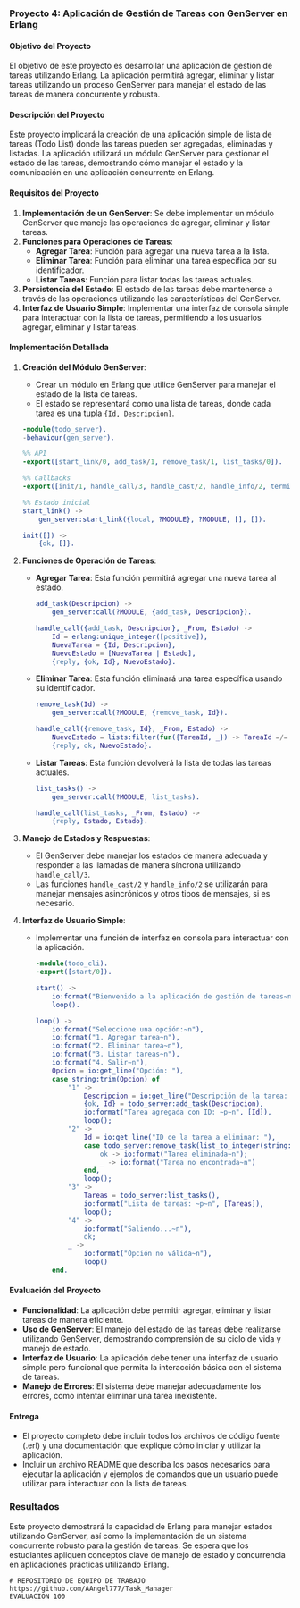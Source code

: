 
### Proyecto 4: Aplicación de Gestión de Tareas con GenServer en Erlang

#### Objetivo del Proyecto

El objetivo de este proyecto es desarrollar una aplicación de gestión de tareas utilizando Erlang. La aplicación permitirá agregar, eliminar y listar tareas utilizando un proceso GenServer para manejar el estado de las tareas de manera concurrente y robusta.

#### Descripción del Proyecto

Este proyecto implicará la creación de una aplicación simple de lista de tareas (Todo List) donde las tareas pueden ser agregadas, eliminadas y listadas. La aplicación utilizará un módulo GenServer para gestionar el estado de las tareas, demostrando cómo manejar el estado y la comunicación en una aplicación concurrente en Erlang.

#### Requisitos del Proyecto

1. **Implementación de un GenServer**: Se debe implementar un módulo GenServer que maneje las operaciones de agregar, eliminar y listar tareas.
2. **Funciones para Operaciones de Tareas**:
   - **Agregar Tarea**: Función para agregar una nueva tarea a la lista.
   - **Eliminar Tarea**: Función para eliminar una tarea específica por su identificador.
   - **Listar Tareas**: Función para listar todas las tareas actuales.
3. **Persistencia del Estado**: El estado de las tareas debe mantenerse a través de las operaciones utilizando las características del GenServer.
4. **Interfaz de Usuario Simple**: Implementar una interfaz de consola simple para interactuar con la lista de tareas, permitiendo a los usuarios agregar, eliminar y listar tareas.

#### Implementación Detallada

1. **Creación del Módulo GenServer**:
   - Crear un módulo en Erlang que utilice GenServer para manejar el estado de la lista de tareas.
   - El estado se representará como una lista de tareas, donde cada tarea es una tupla `{Id, Descripcion}`.

   ```erlang
   -module(todo_server).
   -behaviour(gen_server).

   %% API
   -export([start_link/0, add_task/1, remove_task/1, list_tasks/0]).

   %% Callbacks
   -export([init/1, handle_call/3, handle_cast/2, handle_info/2, terminate/2, code_change/3]).

   %% Estado inicial
   start_link() ->
       gen_server:start_link({local, ?MODULE}, ?MODULE, [], []).

   init([]) ->
       {ok, []}.
   ```

2. **Funciones de Operación de Tareas**:
   - **Agregar Tarea**: Esta función permitirá agregar una nueva tarea al estado.
     ```erlang
     add_task(Descripcion) ->
         gen_server:call(?MODULE, {add_task, Descripcion}).

     handle_call({add_task, Descripcion}, _From, Estado) ->
         Id = erlang:unique_integer([positive]),
         NuevaTarea = {Id, Descripcion},
         NuevoEstado = [NuevaTarea | Estado],
         {reply, {ok, Id}, NuevoEstado}.
     ```

   - **Eliminar Tarea**: Esta función eliminará una tarea específica usando su identificador.
     ```erlang
     remove_task(Id) ->
         gen_server:call(?MODULE, {remove_task, Id}).

     handle_call({remove_task, Id}, _From, Estado) ->
         NuevoEstado = lists:filter(fun({TareaId, _}) -> TareaId =/= Id end, Estado),
         {reply, ok, NuevoEstado}.
     ```

   - **Listar Tareas**: Esta función devolverá la lista de todas las tareas actuales.
     ```erlang
     list_tasks() ->
         gen_server:call(?MODULE, list_tasks).

     handle_call(list_tasks, _From, Estado) ->
         {reply, Estado, Estado}.
     ```

3. **Manejo de Estados y Respuestas**:
   - El GenServer debe manejar los estados de manera adecuada y responder a las llamadas de manera síncrona utilizando `handle_call/3`.
   - Las funciones `handle_cast/2` y `handle_info/2` se utilizarán para manejar mensajes asincrónicos y otros tipos de mensajes, si es necesario.

4. **Interfaz de Usuario Simple**:
   - Implementar una función de interfaz en consola para interactuar con la aplicación.
     ```erlang
     -module(todo_cli).
     -export([start/0]).

     start() ->
         io:format("Bienvenido a la aplicación de gestión de tareas~n"),
         loop().

     loop() ->
         io:format("Seleccione una opción:~n"),
         io:format("1. Agregar tarea~n"),
         io:format("2. Eliminar tarea~n"),
         io:format("3. Listar tareas~n"),
         io:format("4. Salir~n"),
         Opcion = io:get_line("Opción: "),
         case string:trim(Opcion) of
             "1" ->
                 Descripcion = io:get_line("Descripción de la tarea: "),
                 {ok, Id} = todo_server:add_task(Descripcion),
                 io:format("Tarea agregada con ID: ~p~n", [Id]),
                 loop();
             "2" ->
                 Id = io:get_line("ID de la tarea a eliminar: "),
                 case todo_server:remove_task(list_to_integer(string:trim(Id))) of
                     ok -> io:format("Tarea eliminada~n");
                     _ -> io:format("Tarea no encontrada~n")
                 end,
                 loop();
             "3" ->
                 Tareas = todo_server:list_tasks(),
                 io:format("Lista de tareas: ~p~n", [Tareas]),
                 loop();
             "4" ->
                 io:format("Saliendo...~n"),
                 ok;
             _ ->
                 io:format("Opción no válida~n"),
                 loop()
         end.
     ```

#### Evaluación del Proyecto

- **Funcionalidad**: La aplicación debe permitir agregar, eliminar y listar tareas de manera eficiente.
- **Uso de GenServer**: El manejo del estado de las tareas debe realizarse utilizando GenServer, demostrando comprensión de su ciclo de vida y manejo de estado.
- **Interfaz de Usuario**: La aplicación debe tener una interfaz de usuario simple pero funcional que permita la interacción básica con el sistema de tareas.
- **Manejo de Errores**: El sistema debe manejar adecuadamente los errores, como intentar eliminar una tarea inexistente.

#### Entrega

- El proyecto completo debe incluir todos los archivos de código fuente (.erl) y una documentación que explique cómo iniciar y utilizar la aplicación.
- Incluir un archivo README que describa los pasos necesarios para ejecutar la aplicación y ejemplos de comandos que un usuario puede utilizar para interactuar con la lista de tareas.

### Resultados

Este proyecto demostrará la capacidad de Erlang para manejar estados utilizando GenServer, así como la implementación de un sistema concurrente robusto para la gestión de tareas. Se espera que los estudiantes apliquen conceptos clave de manejo de estado y concurrencia en aplicaciones prácticas utilizando Erlang.

```
# REPOSITORIO DE EQUIPO DE TRABAJO
https://github.com/AAngel777/Task_Manager
EVALUACION 100

